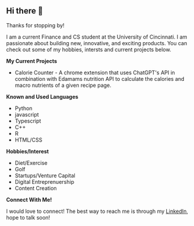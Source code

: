 ## Hi there 👋

<p>Thanks for stopping by! 

I am a current Finance and CS student at the University of Cincinnati. I am passionate about building new, innovative, and exciting products. You can check out some of my hobbies, intersts and current projects below.</p>

<div id="current_projects">
    <p>
        <b>My Current Projects </b>
    </p>
    <ul>
        <li> Calorie Counter - A chrome extension that uses ChatGPT's API in combination with Edamams nutrition API to calculate the calories and macro nutrients of a given recipe page.</li>
    </ul>
</div>

<div id="known_languages">
    <p>
        <b>Known and Used Languages</b>
    </p>
    <ul>
        <li>Python</li>
        <li>javascript</li>
        <li>Typescript</li>
        <li>C++</li>
        <li>R</li>
        <li>HTML/CSS</li>
    </ul>
</div>

<div id="hobbies_interests">
    <p>
        <b>Hobbies/Interest</b>
    </p>
    <ul>
        <li>Diet/Exercise</li>
        <li>Golf</li>
        <li>Startups/Venture Capital</li>
        <li>Digital Entreprenuership</li>
        <li>Content Creation</li>
    </ul>
</div>

<div id="connect_with_me">
    <p>
        <b>Connect With Me!</b>
    </p>
    <p>I would love to connect! The best way to reach me is through my <a href="https://www.linkedin.com/in/jacobwernke/">LinkedIn</a>, hope to talk soon!</p>
</div>

<!--
**WernkeJD/Wernkejd** is a ✨ _special_ ✨ repository because its `README.md` (this file) appears on your GitHub profile.

Here are some ideas to get you started:

- 🔭 I’m currently working on ...
- 🌱 I’m currently learning ...
- 👯 I’m looking to collaborate on ...
- 🤔 I’m looking for help with ...
- 💬 Ask me about ...
- 📫 How to reach me: ...
- 😄 Pronouns: ...
- ⚡ Fun fact: ...
-->
